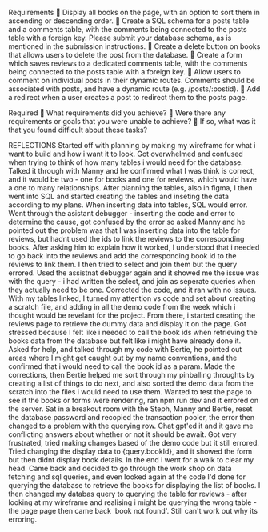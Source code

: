 Requirements
🎯 Display all books on the page, with an option to sort them in ascending or descending order.
🎯 Create a SQL schema for a posts table and a comments table, with the comments being connected to the posts table with a foreign key.
Please submit your database schema, as is mentioned in the submission instructions.
🎯 Create a delete button on books that allows users to delete the post from the database.
🎯 Create a form which saves reviews to a dedicated comments table, with the comments being connected to the posts table with a foreign key.
🎯 Allow users to comment on individual posts in their dynamic routes. Comments should be associated with posts, and have a dynamic route (e.g. /posts/:postid).
🎯 Add a redirect when a user creates a post to redirect them to the posts page.

Required
🎯 What requirements did you achieve?
🎯 Were there any requirements or goals that you were unable to achieve?
🎯 If so, what was it that you found difficult about these tasks?

REFLECTIONS
Started off with planning by making my wireframe for what i want to build and how i want it to look. Got overwhelmed and confused when trying to think of how many tables i would need for the database. Talked it through with Manny and he confirmed what I was think is correct, and it would be two - one for books and one for reviews, which would have a one to many relationships.
After planning the tables, also in figma, I then went into SQL and started creating the tables and inseting the data according to my plans.
When inserting data into tables, SQL would error. Went through the asistant debugger - inserting the code and error to determine the cause, got confused by the error so asked Manny and he pointed out the problem was that I was inserting data into the table for reviews, but hadnt used the ids to link the reviews to the corresponding books. After asking him to explain how it worked, I understood that i needed to go back into the reviews and add the corresponding book id to the reviews to link them. I then tried to select and join them but the query errored. Used the assistnat debugger again and it showed me the issue was with the query - i had written the select, and join as seperate queries when they actually need to be one. Corrected the code, and it ran with no issues.
With my tables linked, I turned my attention vs code and set about creating a scratch file, and adding in all the demo code from the week which i thought would be revelant for the project.
From there, i started creating the reviews page to retrieve the dummy data and display it on the page. Got stressed because I felt like i needed to call the book ids when retrieving the books data from the database but felt like i might have already done it. Asked for help, and talked through my code with Bertie, he pointed out areas where I might get caught out by my name conventions, and the confirmed that i would need to call the book id as a param. Made the corrections, then Bertie helped me sort through my pinballing throughts by creating a list of things to do next, and also sorted the demo data from the scratch into the files i would need to use them.
Wanted to test the page to see if the books or forms were rendering, ran npm run dev and it errored on the server. Sat in a breakout room with the Steph, Manny and Bertie, reset the database password and recopied the transaction pooler, the error then changed to a problem with the querying row. Chat gpt'ed it and it gave me conflicting answers about whether or not it should be await. Got very frustrated, tried making changes based of the demo code but it still errored. Tried changing the display data to {query.bookId}, and it showed the form but then didnt display book details. In the end i went for a walk to clear my head. Came back and decided to go through the work shop on data fetching and sql queries, and even looked again at the code I'd done for querying the database to retrieve the books for displaying the list of books. I then changed my databas query to querying the table for reviews - after looking at my wireframe and realising i might be querying the wrong table - the page page then came back 'book not found'. Still can't work out why its erroring.
